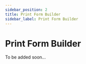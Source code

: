```yaml
---
sidebar_position: 2
title: Print Form Builder
sidebar_label: Print Form Builder
---
```


# Print Form Builder

To be added soon...